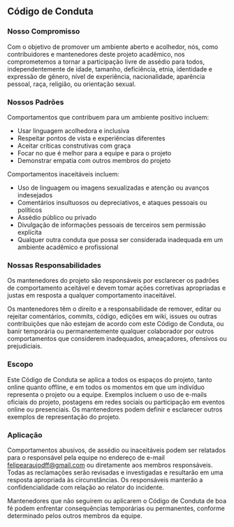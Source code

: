 ## Código de Conduta

### Nosso Compromisso

Com o objetivo de promover um ambiente aberto e acolhedor, nós, como contribuidores e mantenedores deste projeto acadêmico, nos comprometemos a tornar a participação livre de assédio para todos, independentemente de idade, tamanho, deficiência, etnia, identidade e expressão de gênero, nível de experiência, nacionalidade, aparência pessoal, raça, religião, ou orientação sexual.

### Nossos Padrões

Comportamentos que contribuem para um ambiente positivo incluem:

- Usar linguagem acolhedora e inclusiva
- Respeitar pontos de vista e experiências diferentes
- Aceitar críticas construtivas com graça
- Focar no que é melhor para a equipe e para o projeto
- Demonstrar empatia com outros membros do projeto

Comportamentos inaceitáveis incluem:

- Uso de linguagem ou imagens sexualizadas e atenção ou avanços indesejados
- Comentários insultuosos ou depreciativos, e ataques pessoais ou políticos
- Assédio público ou privado
- Divulgação de informações pessoais de terceiros sem permissão explícita
- Qualquer outra conduta que possa ser considerada inadequada em um ambiente acadêmico e profissional

### Nossas Responsabilidades

Os mantenedores do projeto são responsáveis por esclarecer os padrões de comportamento aceitável e devem tomar ações corretivas apropriadas e justas em resposta a qualquer comportamento inaceitável.

Os mantenedores têm o direito e a responsabilidade de remover, editar ou rejeitar comentários, commits, código, edições em wiki, issues ou outras contribuições que não estejam de acordo com este Código de Conduta, ou banir temporária ou permanentemente qualquer colaborador por outros comportamentos que considerem inadequados, ameaçadores, ofensivos ou prejudiciais.

### Escopo

Este Código de Conduta se aplica a todos os espaços do projeto, tanto online quanto offline, e em todos os momentos em que um indivíduo representa o projeto ou a equipe. Exemplos incluem o uso de e-mails oficiais do projeto, postagens em redes sociais ou participação em eventos online ou presenciais. Os mantenedores podem definir e esclarecer outros exemplos de representação do projeto.

### Aplicação

Comportamentos abusivos, de assédio ou inaceitáveis podem ser relatados para o responsável pela equipe no endereço de e-mail [felipearaujodff@gmail.com](mailto:felipearaujodff@gmail.com) ou diretamente aos membros responsáveis. Todas as reclamações serão revisadas e investigadas e resultarão em uma resposta apropriada às circunstâncias. Os responsáveis manterão a confidencialidade com relação ao relator do incidente.

Mantenedores que não seguirem ou aplicarem o Código de Conduta de boa fé podem enfrentar consequências temporárias ou permanentes, conforme determinado pelos outros membros da equipe.
